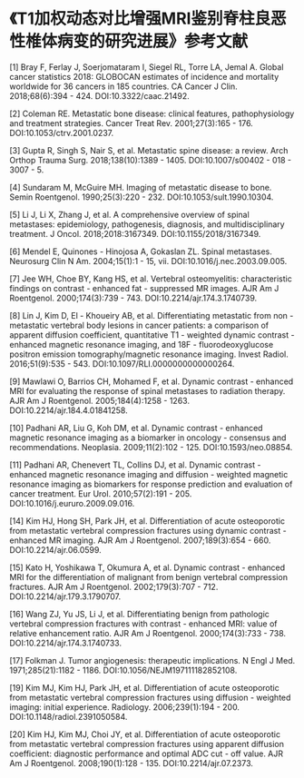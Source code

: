 # 《T1加权动态对比增强MRI鉴别脊柱良恶性椎体病变的研究进展》参考文献

\[1] Bray F, Ferlay J, Soerjomataram I, Siegel RL, Torre LA, Jemal A. Global cancer statistics 2018: GLOBOCAN estimates of incidence and mortality worldwide for 36 cancers in 185 countries. CA Cancer J Clin. 2018;68(6):394 - 424. DOI:10.3322/caac.21492.

\[2] Coleman RE. Metastatic bone disease: clinical features, pathophysiology and treatment strategies. Cancer Treat Rev. 2001;27(3):165 - 176. DOI:10.1053/ctrv.2001.0237.

\[3] Gupta R, Singh S, Nair S, et al. Metastatic spine disease: a review. Arch Orthop Trauma Surg. 2018;138(10):1389 - 1405. DOI:10.1007/s00402 - 018 - 3007 - 5.

\[4] Sundaram M, McGuire MH. Imaging of metastatic disease to bone. Semin Roentgenol. 1990;25(3):220 - 232. DOI:10.1053/sult.1990.10304.

\[5] Li J, Li X, Zhang J, et al. A comprehensive overview of spinal metastases: epidemiology, pathogenesis, diagnosis, and multidisciplinary treatment. J Oncol. 2018;2018:3167349. DOI:10.1155/2018/3167349.

\[6] Mendel E, Quinones - Hinojosa A, Gokaslan ZL. Spinal metastases. Neurosurg Clin N Am. 2004;15(1):1 - 15, vii. DOI:10.1016/j.nec.2003.09.005.

\[7] Jee WH, Choe BY, Kang HS, et al. Vertebral osteomyelitis: characteristic findings on contrast - enhanced fat - suppressed MR images. AJR Am J Roentgenol. 2000;174(3):739 - 743. DOI:10.2214/ajr.174.3.1740739.

\[8] Lin J, Kim D, El - Khoueiry AB, et al. Differentiating metastatic from non - metastatic vertebral body lesions in cancer patients: a comparison of apparent diffusion coefficient, quantitative T1 - weighted dynamic contrast - enhanced magnetic resonance imaging, and 18F - fluorodeoxyglucose positron emission tomography/magnetic resonance imaging. Invest Radiol. 2016;51(9):535 - 543. DOI:10.1097/RLI.0000000000000264.

\[9] Mawlawi O, Barrios CH, Mohamed F, et al. Dynamic contrast - enhanced MRI for evaluating the response of spinal metastases to radiation therapy. AJR Am J Roentgenol. 2005;184(4):1258 - 1263. DOI:10.2214/ajr.184.4.01841258.

\[10] Padhani AR, Liu G, Koh DM, et al. Dynamic contrast - enhanced magnetic resonance imaging as a biomarker in oncology - consensus and recommendations. Neoplasia. 2009;11(2):102 - 125. DOI:10.1593/neo.08854.

\[11] Padhani AR, Chenevert TL, Collins DJ, et al. Dynamic contrast - enhanced magnetic resonance imaging and diffusion - weighted magnetic resonance imaging as biomarkers for response prediction and evaluation of cancer treatment. Eur Urol. 2010;57(2):191 - 205. DOI:10.1016/j.eururo.2009.09.016.

\[14] Kim HJ, Hong SH, Park JH, et al. Differentiation of acute osteoporotic from metastatic vertebral compression fractures using dynamic contrast - enhanced MR imaging. AJR Am J Roentgenol. 2007;189(3):654 - 660. DOI:10.2214/ajr.06.0599.

\[15] Kato H, Yoshikawa T, Okumura A, et al. Dynamic contrast - enhanced MRI for the differentiation of malignant from benign vertebral compression fractures. AJR Am J Roentgenol. 2002;179(3):707 - 712. DOI:10.2214/ajr.179.3.1790707.

\[16] Wang ZJ, Yu JS, Li J, et al. Differentiating benign from pathologic vertebral compression fractures with contrast - enhanced MRI: value of relative enhancement ratio. AJR Am J Roentgenol. 2000;174(3):733 - 738. DOI:10.2214/ajr.174.3.1740733.

\[17] Folkman J. Tumor angiogenesis: therapeutic implications. N Engl J Med. 1971;285(21):1182 - 1186. DOI:10.1056/NEJM197111182852108.

\[19] Kim MJ, Kim HJ, Park JH, et al. Differentiation of acute osteoporotic from metastatic vertebral compression fractures using diffusion - weighted imaging: initial experience. Radiology. 2006;239(1):194 - 200. DOI:10.1148/radiol.2391050584.

\[20] Kim HJ, Kim MJ, Choi JY, et al. Differentiation of acute osteoporotic from metastatic vertebral compression fractures using apparent diffusion coefficient: diagnostic performance and optimal ADC cut - off value. AJR Am J Roentgenol. 2008;190(1):128 - 135. DOI:10.2214/ajr.07.2373.